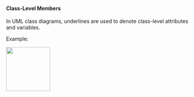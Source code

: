 <link rel="stylesheet" href="{{baseUrl}}/css/textbook.css">

<div class="website-content">

#### Class-Level Members

<div id="main">

In UML class diagrams, underlines are used to denote class-level attributes and variables.

<tip-box>

Example:

<img src="{{baseUrl}}/uml/classDiagrams/classLevelMembers/introduction/images/student.png" height="120" />
<p/>

</tip-box>

<!-- extras ------------------------------------------------------------------------------------ -->

<panel header=":paperclip: Extras" expandable type="seamless" expanded>

  <panel header=":mortar_board: Learning Outcomes" expandable type="seamless">
    <include src="exercises.md" />
  </panel>

  <panel header=":package: Resources" expandable type="seamless">
    <include src="resources.md" />
  </panel>

  <panel header=":laughing: Humor" expandable type="seamless">
    <include src="humor.md" />
  </panel>

</panel>

</div>
</div>
